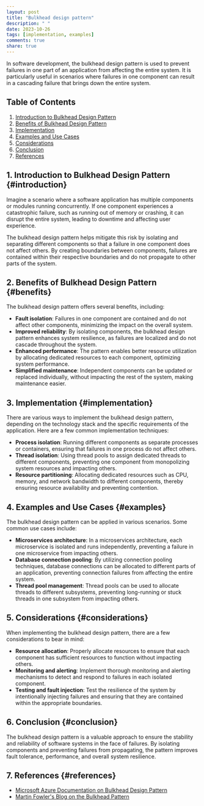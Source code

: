 ```yaml
---
layout: post
title: "Bulkhead design pattern"
description: " "
date: 2023-10-26
tags: [implementation, examples]
comments: true
share: true
---
```


In software development, the bulkhead design pattern is used to prevent failures in one part of an application from affecting the entire system. It is particularly useful in scenarios where failures in one component can result in a cascading failure that brings down the entire system.

## Table of Contents
1. [Introduction to Bulkhead Design Pattern](#introduction)
2. [Benefits of Bulkhead Design Pattern](#benefits)
3. [Implementation](#implementation)
4. [Examples and Use Cases](#examples)
5. [Considerations](#considerations)
6. [Conclusion](#conclusion)
7. [References](#references)

## 1. Introduction to Bulkhead Design Pattern {#introduction}

Imagine a scenario where a software application has multiple components or modules running concurrently. If one component experiences a catastrophic failure, such as running out of memory or crashing, it can disrupt the entire system, leading to downtime and affecting user experience.

The bulkhead design pattern helps mitigate this risk by isolating and separating different components so that a failure in one component does not affect others. By creating boundaries between components, failures are contained within their respective boundaries and do not propagate to other parts of the system.

## 2. Benefits of Bulkhead Design Pattern {#benefits}

The bulkhead design pattern offers several benefits, including:

- **Fault isolation**: Failures in one component are contained and do not affect other components, minimizing the impact on the overall system.
- **Improved reliability**: By isolating components, the bulkhead design pattern enhances system resilience, as failures are localized and do not cascade throughout the system.
- **Enhanced performance**: The pattern enables better resource utilization by allocating dedicated resources to each component, optimizing system performance.
- **Simplified maintenance**: Independent components can be updated or replaced individually, without impacting the rest of the system, making maintenance easier.

## 3. Implementation {#implementation}

There are various ways to implement the bulkhead design pattern, depending on the technology stack and the specific requirements of the application. Here are a few common implementation techniques:

- **Process isolation**: Running different components as separate processes or containers, ensuring that failures in one process do not affect others.
- **Thread isolation**: Using thread pools to assign dedicated threads to different components, preventing one component from monopolizing system resources and impacting others.
- **Resource partitioning**: Allocating dedicated resources such as CPU, memory, and network bandwidth to different components, thereby ensuring resource availability and preventing contention.

## 4. Examples and Use Cases {#examples}

The bulkhead design pattern can be applied in various scenarios. Some common use cases include:

- **Microservices architecture**: In a microservices architecture, each microservice is isolated and runs independently, preventing a failure in one microservice from impacting others.
- **Database connection pooling**: By utilizing connection pooling techniques, database connections can be allocated to different parts of an application, preventing connection failures from affecting the entire system.
- **Thread pool management**: Thread pools can be used to allocate threads to different subsystems, preventing long-running or stuck threads in one subsystem from impacting others.

## 5. Considerations {#considerations}

When implementing the bulkhead design pattern, there are a few considerations to bear in mind:

- **Resource allocation**: Properly allocate resources to ensure that each component has sufficient resources to function without impacting others.
- **Monitoring and alerting**: Implement thorough monitoring and alerting mechanisms to detect and respond to failures in each isolated component.
- **Testing and fault injection**: Test the resilience of the system by intentionally injecting failures and ensuring that they are contained within the appropriate boundaries.

## 6. Conclusion {#conclusion}

The bulkhead design pattern is a valuable approach to ensure the stability and reliability of software systems in the face of failures. By isolating components and preventing failures from propagating, the pattern improves fault tolerance, performance, and overall system resilience.

## 7. References {#references}

- [Microsoft Azure Documentation on Bulkhead Design Pattern](https://docs.microsoft.com/en-us/azure/architecture/patterns/bulkhead)
- [Martin Fowler's Blog on the Bulkhead Pattern](https://martinfowler.com/bliki/Bulkhead.html)